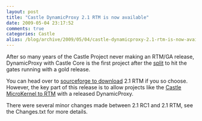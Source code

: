 ```yaml
---
layout: post
title: "Castle DynamicProxy 2.1 RTM is now available"
date: 2009-05-04 23:17:52
comments: true
categories: Castle
alias: /blog/archive/2009/05/04/castle-dynamicproxy-2.1-rtm-is-now-available.aspx
---
```


After so many years of the Castle Project never making an RTM/GA release, DynamicProxy with Castle Core is the first project after the
[split][1] to hit the gates running with a gold release.

You can head over to [sourceforge to download][2] 2.1 RTM if you so choose. However, the key part of this release is to allow projects
like the [Castle MicroKernel to RTM][3] with a released DynamicProxy.

There were several minor changes made between 2.1 RC1 and 2.1 RTM, see the Changes.txt for more details.

[1]: http://hammett.castleproject.org/?p=329
[2]: https://sourceforge.net/project/showfiles.php?group_id=124416&amp;package_id=136035
[3]: http://castle.uservoice.com/pages/16605-unofficial-castle-project-feedback-forum/suggestions/168104-kick-ayende-until-he-releases-windsor

